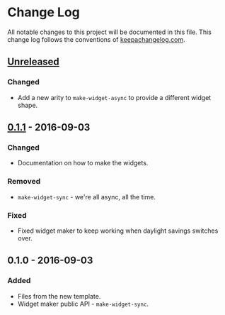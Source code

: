 # Change Log
All notable changes to this project will be documented in this file. This change log follows the conventions of [keepachangelog.com](http://keepachangelog.com/).

## [Unreleased]
### Changed
- Add a new arity to `make-widget-async` to provide a different widget shape.

## [0.1.1] - 2016-09-03
### Changed
- Documentation on how to make the widgets.

### Removed
- `make-widget-sync` - we're all async, all the time.

### Fixed
- Fixed widget maker to keep working when daylight savings switches over.

## 0.1.0 - 2016-09-03
### Added
- Files from the new template.
- Widget maker public API - `make-widget-sync`.

[Unreleased]: https://github.com/your-name/day-two/compare/0.1.1...HEAD
[0.1.1]: https://github.com/your-name/day-two/compare/0.1.0...0.1.1
